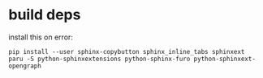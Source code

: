 # build deps

install this on error:

```shell
pip install --user sphinx-copybutton sphinx_inline_tabs sphinxext
paru -S python-sphinxextensions python-sphinx-furo python-sphinxext-opengraph
```
